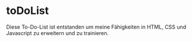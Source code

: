 # toDoList
Diese To-Do-List ist entstanden um meine Fähigkeiten in HTML, CSS und Javascript zu erweitern und zu trainieren.
